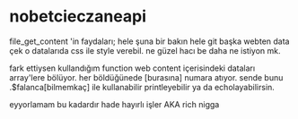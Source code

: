 # nobetcieczaneapi
file_get_content 'in faydaları; hele şuna bir bakın hele git başka webten data çek o datalarıda css ile style verebil. ne güzel hacı be daha ne istiyon mk.

fark ettiysen kullandığım function web content içerisindeki dataları array'lere bölüyor. her böldüğünede [burasına] numara atıyor. sende bunu .$falanca[bilmemkaç] ile kullanabilir printleyebilir ya da echolayabilirsin.


eyyorlamam bu kadardır hade hayırlı işler
AKA rich nigga
